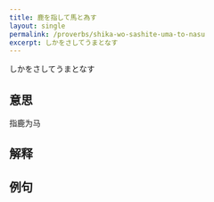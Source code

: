 ```yaml
---
title: 鹿を指して馬と為す
layout: single
permalink: /proverbs/shika-wo-sashite-uma-to-nasu
excerpt: しかをさしてうまとなす
---
```


しかをさしてうまとなす

## 意思

指鹿为马

## 解释

## 例句

